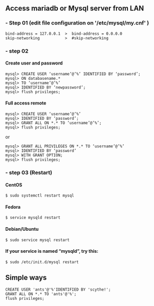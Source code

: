 ## Access mariadb or Mysql server from LAN

### - Step 01 (edit file configuration on '/etc/mysql/my.cnf' )
```
bind-address = 127.0.0.1  >  bind-address = 0.0.0.0
skip-networking           >  #skip-networking
```

### - step 02
#### Create user and password
```
mysql> CREATE USER ‘username’@’%’ IDENTIFIED BY ‘password’;
mysql> ON databasename.*
mysql> TO ‘username’@’%’
mysql> IDENTIFIED BY ‘newpassword’;
mysql> flush privileges;
```
#### Full access remote
```
mysql> CREATE USER ‘username’@’%’
mysql> IDENTIFIED BY ‘password’;
mysql> GRANT ALL ON *.* TO ‘username’@’%’;
mysql> flush privileges;
```
or
```
mysql> GRANT ALL PRIVILEGES ON *.* TO ‘username’@’%’
mysql> IDENTIFIED BY ‘password’
mysql> WITH GRANT OPTION;
mysql> flush privileges;
```

### - step 03 (Restart)
#### CentOS
`$ sudo systemctl restart mysql`
#### Fedora
`$ service mysqld restart`
#### Debian/Ubuntu
`$ sudo service mysql restart`
#### If your service is named “mysqld”, try this:
`$ sudo /etc/init.d/mysql restart`

## Simple ways
```
CREATE USER 'ants'@'%'IDENTIFIED BY 'scythe!';
GRANT ALL ON *.* TO 'ants'@'%';
flush privileges;
```
